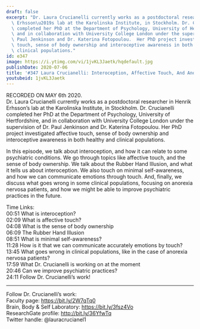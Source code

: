 ```yaml
---
draft: false
excerpt: "Dr. Laura Crucianelli currently works as a postdoctoral researcher in Henrik\
  \ Erhsson\u2019s lab at the Karolinska Institute, in Stockholm. Dr. Crucianelli\
  \ completed her PhD at the Department of Psychology, University of Hertfordshire,\
  \ and in collaboration with University College London under the supervision of Dr.\
  \ Paul Jenkinson and Dr. Katerina Fotopoulou.  Her PhD project investigated affective\
  \ touch, sense of body ownership and interoceptive awareness in both healthy and\
  \ clinical populations."
id: e347
image: https://i.ytimg.com/vi/1jvKL3Jaetk/hqdefault.jpg
publishDate: 2020-07-06
title: '#347 Laura Crucianelli: Interoception, Affective Touch, And Anorexia Nervosa'
youtubeid: 1jvKL3Jaetk
---
```

RECORDED ON MAY 6th 2020.  
Dr. Laura Crucianelli currently works as a postdoctoral researcher in Henrik Erhsson’s lab at the Karolinska Institute, in Stockholm. Dr. Crucianelli completed her PhD at the Department of Psychology, University of Hertfordshire, and in collaboration with University College London under the supervision of Dr. Paul Jenkinson and Dr. Katerina Fotopoulou.  Her PhD project investigated affective touch, sense of body ownership and interoceptive awareness in both healthy and clinical populations.

In this episode, we talk about interoception, and how it can relate to some psychiatric conditions. We go through topics like affective touch, and the sense of body ownership. We talk about the Rubber Hand Illusion, and what it tells us about interoception. We also touch on minimal self-awareness, and how we can communicate emotions through touch. And, finally, we discuss what goes wrong in some clinical populations, focusing on anorexia nervosa patients, and how we might be able to improve psychiatric practices in the future.

Time Links:  
00:51  What is interoception?  
02:09  What is affective touch?  
04:08  What is the sense of body ownership  
06:09  The Rubber Hand Illusion  
08:51  What is minimal self-awareness?  
11:28  How is it that we can communicate accurately emotions by touch?  
13:45  What goes wrong in clinical populations, like in the case of anorexia nervosa patients?  
17:59  What Dr. Crucianelli is working on at the moment  
20:46  Can we improve psychiatric practices?  
24:11  Follow Dr. Crucianelli’s work!

---

Follow Dr. Crucianelli’s work:  
Faculty page: https://bit.ly/2W7qTq0  
Brain, Body & Self Laboratory: https://bit.ly/3fsz4Vo  
ResearchGate profile: http://bit.ly/36YfwTq  
Twitter handle: @lauracrucianel1
